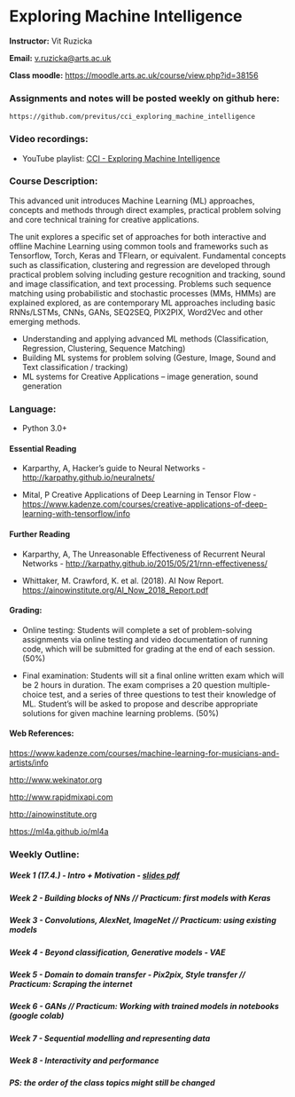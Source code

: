 # Exploring Machine Intelligence

**Instructor:** Vit Ruzicka

**Email:** v.ruzicka@arts.ac.uk

**Class moodle:** https://moodle.arts.ac.uk/course/view.php?id=38156

### Assignments and notes will be posted weekly on github here:

    https://github.com/previtus/cci_exploring_machine_intelligence

### Video recordings:

* YouTube playlist: [CCI - Exploring Machine Intelligence](https://www.youtube.com/playlist?list=PLCIVpmFkFKQ88lzWtYW2MCwqXofhkzqgt)

### Course Description:

This advanced unit introduces Machine Learning (ML) approaches, concepts and methods through direct examples, practical problem solving and core technical training for creative applications.

The unit explores a specific set of approaches for both interactive and offline Machine Learning using common tools and frameworks such as Tensorflow, Torch, Keras and TFlearn, or equivalent. Fundamental concepts such as classification, clustering and regression are developed through practical problem solving including gesture recognition and tracking, sound and image classification, and text processing. Problems such sequence matching using probabilistic and stochastic processes (MMs, HMMs) are explained explored, as are contemporary ML approaches including basic RNNs/LSTMs, CNNs, GANs, SEQ2SEQ, PIX2PIX, Word2Vec and other emerging methods.

* Understanding and applying advanced ML methods (Classification, Regression, Clustering, Sequence Matching)
* Building ML systems for problem solving (Gesture, Image, Sound and Text classification / tracking)
* ML systems for Creative Applications – image generation, sound generation

### Language: 
* Python 3.0+

#### Essential Reading 

* Karparthy, A, Hacker’s guide to Neural Networks - http://karpathy.github.io/neuralnets/

* Mital, P Creative Applications of Deep Learning in Tensor Flow - https://www.kadenze.com/courses/creative-applications-of-deep-learning-with-tensorflow/info

#### Further Reading 

* Karparthy, A, The Unreasonable Effectiveness of Recurrent Neural Networks - http://karpathy.github.io/2015/05/21/rnn-effectiveness/

* Whittaker, M. Crawford, K. et al. (2018).  AI Now Report. https://ainowinstitute.org/AI_Now_2018_Report.pdf

#### Grading: 

* Online testing: Students will complete a set of problem-solving assignments via online testing and video documentation of running code, which will be submitted for grading at the end of each session. (50%)  

* Final examination: Students will sit a final online written exam which will be 2 hours in duration. The exam comprises a 20 question multiple-choice test, and a series of three questions to test their knowledge of ML. Student’s will be asked to propose and describe appropriate solutions for given machine learning problems. (50%)

#### Web References:

https://www.kadenze.com/courses/machine-learning-for-musicians-and-artists/info

http://www.wekinator.org

http://www.rapidmixapi.com

http://ainowinstitute.org

https://ml4a.github.io/ml4a

### Weekly Outline: 

##### Week 1 (17.4.) - Intro + Motivation - [slides pdf](https://github.com/previtus/cci_exploring_machine_intelligence/blob/master/week01_intro-motivation/ml01_intro-motivation.pdf)

##### Week 2 - Building blocks of NNs // Practicum: first models with Keras

##### Week 3 - Convolutions, AlexNet, ImageNet // Practicum: using existing models

##### Week 4 - Beyond classification, Generative models - VAE

##### Week 5 - Domain to domain transfer - Pix2pix, Style transfer // Practicum: Scraping the internet

##### Week 6 - GANs // Practicum: Working with trained models in notebooks (google colab)

##### Week 7 - Sequential modelling and representing data

##### Week 8 - Interactivity and performance

##### _PS: the order of the class topics might still be changed_
